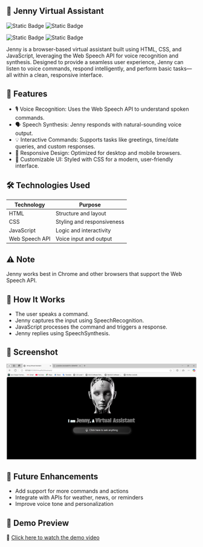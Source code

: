 ## 🧠 Jenny Virtual Assistant
![Static Badge](https://img.shields.io/badge/HTML5-red?style=for-the-badge&logo=html5&labelColor=black)
    ![Static Badge](https://img.shields.io/badge/CSS%203-blue?style=for-the-badge&logo=css3&labelColor=black)

![Static Badge](https://img.shields.io/badge/JAVASCRIPT%20-yellow?style=for-the-badge&logo=javascript&labelColor=black)
![Static Badge](https://img.shields.io/badge/WebSpeechAPI-%20purple?style=for-the-badge&logo=javascript&labelColor=purple)





Jenny is a browser-based virtual assistant built using HTML, CSS, and JavaScript, leveraging the Web Speech API for voice recognition and synthesis. Designed to provide a seamless user experience, Jenny can listen to voice commands, respond intelligently, and perform basic tasks—all within a clean, responsive interface.
## 🚀 Features
- 🎙️ Voice Recognition: Uses the Web Speech API to understand spoken commands.
- 🗣️ Speech Synthesis: Jenny responds with natural-sounding voice output.
- 💡 Interactive Commands: Supports tasks like greetings, time/date queries, and custom responses.
- 📱 Responsive Design: Optimized for desktop and mobile browsers.
- 🎨 Customizable UI: Styled with CSS for a modern, user-friendly interface.
## 🛠️ Technologies Used
| Technology | Purpose |
|---|---|
| HTML | Structure and layout | 
| CSS | Styling and responsiveness | 
| JavaScript | Logic and interactivity | 
| Web Speech API | Voice input and output | 


## ⚠️ Note
Jenny works best in Chrome and other browsers that support the Web Speech API.

## 🧩 How It Works
- The user speaks a command.
- Jenny captures the input using SpeechRecognition.
- JavaScript processes the command and triggers a response.
- Jenny replies using SpeechSynthesis.
  
## 📸 Screenshot
![Alt image](https://github.com/JayaAEC/project1/blob/main/Screenshot%20(13).png?raw=true)
## 📌 Future Enhancements
- Add support for more commands and actions
- Integrate with APIs for weather, news, or reminders
- Improve voice tone and personalization

 ## 📸 Demo Preview
🔗 [Click here to watch the demo video](https://drive.google.com/file/d/1lN6IvqWCTvh-YxSv8yBASjgGr4mmtk4E/view?usp=drive_link)


 
